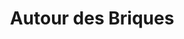 ---
title: "Autour des Briques"
url: /marcillat-en-combraille/autour-des-briques/
shop: Spielzeug
---